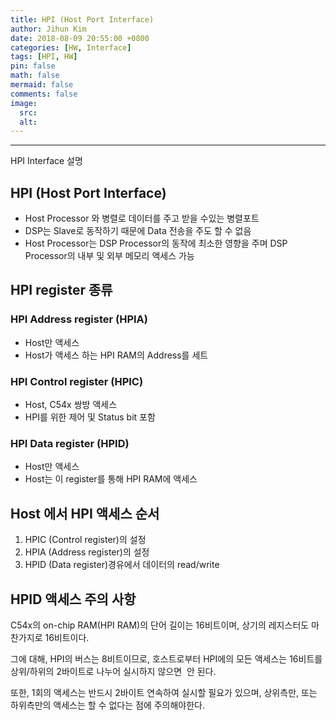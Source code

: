 ```yaml
---
title: HPI (Host Port Interface)
author: Jihun Kim
date: 2018-08-09 20:55:00 +0800
categories: [HW, Interface]
tags: [HPI, HW]
pin: false
math: false
mermaid: false
comments: false
image:
  src: 
  alt: 
---
```

---

HPI Interface 설명

## HPI (Host Port Interface)
- Host Processor 와 병렬로 데이터를 주고 받을 수있는 병렬포트
- DSP는 Slave로 동작하기 때문에 Data 전송을 주도 할 수 없음
- Host Processor는 DSP Processor의 동작에 최소한 영향을 주며 DSP Processor의 내부 및 외부 메모리 액세스 가능


## HPI register 종류

### HPI Address register (HPIA)
- Host만 액세스
- Host가 액세스 하는 HPI RAM의 Address를 세트

### HPI Control register (HPIC)
- Host, C54x 쌍방 액세스
- HPI를 위한 제어 및 Status bit 포함

### HPI Data register (HPID)
- Host만 액세스
- Host는 이 register를 통해 HPI RAM에 액세스


## Host 에서 HPI 액세스 순서
1. HPIC (Control register)의 설정
2. HPIA (Address register)의 설정
3. HPID (Data register)경유에서 데이터의 read/write



## HPID 액세스 주의 사항
C54x의 on-chip RAM(HPI  RAM)의 단어 길이는 16비트이며, 상기의 레지스터도 마찬가지로 16비트이다. 

그에 대해, HPI의 버스는 8비트이므로,  호스트로부터 HPI에의 모든 액세스는 16비트를 상위/하위의 2바이트로 나누어 실시하지 않으면  안 된다. 

또한, 1회의 액세스는 반드시 2바이트 연속하여 실시할 필요가 있으며, 상위측만, 또는 하위측만의 액세스는 할 수 없다는 점에 주의해야한다.
